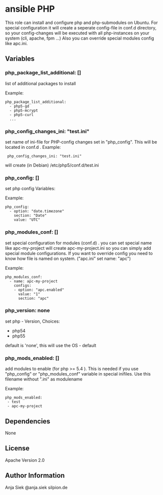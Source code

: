 # ansible PHP

This role can install and configure php and php-submodules on Ubuntu.
For special configuration it will create a seperate config-file in conf.d directory,
so your config-changes will be executed with all php-instances on your system (cli, apache, fpm ...)
Also you can override special modules config like apc.ini.

## Variables

### php_package_list_additional: []

list of additional packages to install

Example:

```
php_package_list_additional:
  - php5-gd
  - php5-mcrypt
  - php5-curl
  ...
```
### php_config_changes_ini: "test.ini"

set name of ini-file for PHP-config changes set in "php_config".
This will be located in conf.d .
Example:

```
 php_config_changes_ini: "test.ini"
```
will create (in Debian) /etc/php5/conf.d/test.ini


### php_config: []

set php config Variables:

Example:

```
php_config:
  - option: "date.timezone"
    section: "Date"
    value: "UTC"
```
### php_modules_conf: []

set special configuration for modules (conf.d) .
you can set special name like apc-my-project will create apc-my-project.ini
so you can simply add special module configurations.
If you want to override config you need to know how file is named on system. ("apc.ini" set name: "apc")


Example:

```
php_modules_conf:
  - name: apc-my-project
    configs:
    - option: "apc.enabled"
      value: "1"
      section: "apc"
```

### php_version: none

set php - Version, Choices:

* php54
* php55

default is 'none', this will use the OS - default

### php_mods_enabled: []
add modules to enable (for php >= 5.4 ).
This is needed if you use "php_config" or "php_modules_conf" variable in special inifiles.
Use this filename without ".ini" as modulename

Example:

```
php_mods_enabled:
 - test
 - apc-my-project

```


## Dependencies
 None

## License
Apache Version 2.0

## Author Information
Anja Siek @anja.siek silpion.de


<!-- vim: set nofen ts=4 sw=4: -->
